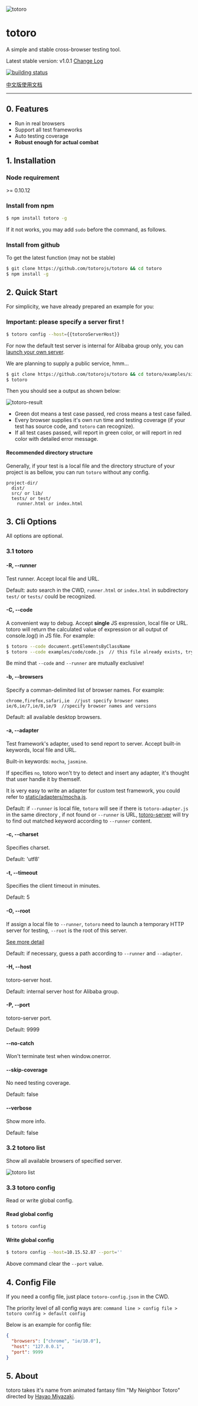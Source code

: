 ![totoro](https://f.cloud.github.com/assets/340282/891339/657d9018-fa54-11e2-9760-6955388fd8fc.jpg)

# totoro

A simple and stable cross-browser testing tool.

Latest stable version: v1.0.1 [Change Log](https://github.com/totorojs/totoro/releases)

[![building status](https://travis-ci.org/totorojs/totoro.png?branch=master)](https://travis-ci.org/totorojs/totoro)

[中文版使用文档](README.zh.md)

---

## 0. Features

- Run in real browsers
- Support all test frameworks
- Auto testing coverage
- **Robust enough for actual combat**

## 1. Installation

### Node requirement

\>= 0.10.12

### Install from npm

```sh
$ npm install totoro -g
```

If it not works, you may add `sudo` before the command, as follows.

### Install from github

To get the latest function (may not be stable)

```sh
$ git clone https://github.com/totorojs/totoro && cd totoro
$ npm install -g
```

## 2. Quick Start

For simplicity, we have already prepared an example for you:

### Important: please specify a server first !

```sh
$ totoro config --host={{totoroServerHost}}
```

For now the default test server is internal for Alibaba group only, you can [launch your own server](https://github.com/totorojs/totoro-server).

We are planning to supply a public service, hmm...

```sh
$ git clone https://github.com/totorojs/totoro && cd totoro/examples/simple
$ totoro
```

Then you should see a output as shown below:

![totoro-result](https://f.cloud.github.com/assets/340282/891944/7c099544-fa71-11e2-828b-5da8c0566834.png)

- Green dot means a test case passed, red cross means a test case failed.
- Every browser supplies it's own run time and testing coverage (if your test has source code, and `totoro` can recognize).
- If all test cases passed, will report in green color, or will report in red color with detailed error message.

#### Recommended directory structure

Generally, if your test is a local file and the directory structure of your project is as bellow, you can run `totoro` without any config.

```
project-dir/
  dist/
  src/ or lib/
  tests/ or test/
    runner.html or index.html
```

## 3. Cli Options

All options are optional.

### 3.1 totoro

#### -R, --runner

Test runner. Accept local file and URL.

Default: auto search in the CWD, `runner.html` or `index.html` in subdirectory `test/` or `tests/` could be recognized.

#### -C, --code

A convenient way to debug. Accept **single** JS expression, local file or URL. totoro will return the calculated value of expression or all output of console.log() in JS file. For example:

```sh
$ totoro --code document.getElementsByClassName
$ totoro --code examples/code/code.js  // this file already exists, try it!
```

Be mind that `--code` and `--runner` are mutually exclusive!

#### -b, --browsers

Specify a comman-delimited list of browser names. For example:

```
chrome,firefox,safari,ie  //just specify browser names
ie/6,ie/7,ie/8,ie/9  //specify browser names and versions
```

Default: all available desktop browsers.

#### -a, --adapter

Test framework's adapter, used to send report to server. Accept built-in keywords, local file and URL.

Built-in keywords: `mocha`, `jasmine`.

If specifies `no`, totoro won\'t try to detect and insert any adapter, it\'s thought that user handle it by themself.

It is very easy to write an adapter for custom test framework, you could refer to [static/adapters/mocha.js](https://github.com/totorojs/totoro/blob/master/static/adapters/mocha.js).

Default: if `--runner` is local file, `totoro` will see if there is `totoro-adapter.js` in the same directory , if not found or `--runner` is URL, [totoro-server](https://github.com/totorojs/totoro-server) will try to find out matched keyword according to `--runner` content.

#### -c, --charset

Specifies charset.

Default: 'utf8'

#### -t, --timeout

Specifies the client timeout in minutes.

Default: 5

#### -O, --root

If assign a local file to `--runner`, `totoro` need to launch a temporary HTTP server for testing, `--root` is the root of this server.

[See more detail](https://github.com/totorojs/totoro/wiki/root-option)

Default: if necessary, guess a path according to `--runner` and `--adapter`.

#### -H, --host

totoro-server host.

Default: internal server host for Alibaba group.

#### -P, --port

totoro-server port.

Default: 9999

#### --no-catch

Won't terminate test when window.onerror.

#### --skip-coverage

No need testing coverage.

Default: false

#### --verbose

Show more info.

Default: false

### 3.2 totoro list

Show all available browsers of specified server.

![totoro list](https://f.cloud.github.com/assets/340282/892035/ed628190-fa73-11e2-9810-3403502514b2.png)

### 3.3 totoro config

Read or write global config.

#### Read global config

```sh
$ totoro config
```

#### Write global config

```sh
$ totoro config --host=10.15.52.87 --port=''
```

Above command clear the `--port` value.

## 4. Config File

If you need a config file, just place `totoro-config.json` in the CWD.

The priority level of all config ways are: `command line > config file > totoro config > default config`

Below is an example for config file:

```json
{
  "browsers": ["chrome", "ie/10.0"],
  "host": "127.0.0.1",
  "port": 9999
}
```

## 5. About

totoro takes it's name from animated fantasy film "My Neighbor Totoro" directed by [Hayao Miyazaki](http://en.wikipedia.org/wiki/Hayao_Miyazaki).
